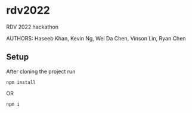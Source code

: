 # rdv2022
RDV 2022 hackathon

AUTHORS: Haseeb Khan, Kevin Ng, Wei Da Chen, Vinson Lin, Ryan Chen

## Setup
After cloning the project run 
```
npm install
```
OR
```
npm i
```



